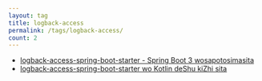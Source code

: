 ```yaml
---
layout: tag
title: logback-access
permalink: /tags/logback-access/
count: 2
---
```


- [logback-access-spring-boot-starter - Spring Boot 3 wosapotosimasita](https://akkinoc.dev/posts/2023/05/05/logback-access-spring-boot-starter-supports-spring-boot-v3/)
- [logback-access-spring-boot-starter wo Kotlin deShu kiZhi sita](https://akkinoc.dev/posts/2021/10/30/rewrote-logback-access-spring-boot-starter-in-kotlin/)
